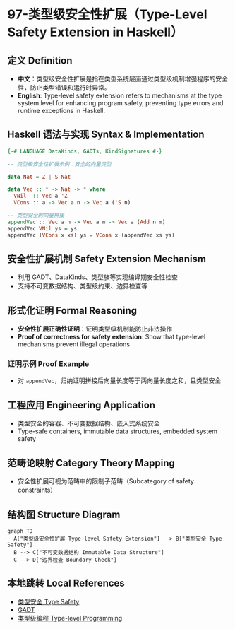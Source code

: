 # 97-类型级安全性扩展（Type-Level Safety Extension in Haskell）

## 定义 Definition

- **中文**：类型级安全性扩展是指在类型系统层面通过类型级机制增强程序的安全性，防止类型错误和运行时异常。
- **English**: Type-level safety extension refers to mechanisms at the type system level for enhancing program safety, preventing type errors and runtime exceptions in Haskell.

## Haskell 语法与实现 Syntax & Implementation

```haskell
{-# LANGUAGE DataKinds, GADTs, KindSignatures #-}

-- 类型级安全性扩展示例：安全的向量类型

data Nat = Z | S Nat

data Vec :: * -> Nat -> * where
  VNil  :: Vec a 'Z
  VCons :: a -> Vec a n -> Vec a ('S n)

-- 类型安全的向量拼接
appendVec :: Vec a n -> Vec a m -> Vec a (Add n m)
appendVec VNil ys = ys
appendVec (VCons x xs) ys = VCons x (appendVec xs ys)
```

## 安全性扩展机制 Safety Extension Mechanism

- 利用 GADT、DataKinds、类型族等实现编译期安全性检查
- 支持不可变数据结构、类型级约束、边界检查等

## 形式化证明 Formal Reasoning

- **安全性扩展正确性证明**：证明类型级机制能防止非法操作
- **Proof of correctness for safety extension**: Show that type-level mechanisms prevent illegal operations

### 证明示例 Proof Example

- 对 `appendVec`，归纳证明拼接后向量长度等于两向量长度之和，且类型安全

## 工程应用 Engineering Application

- 类型安全的容器、不可变数据结构、嵌入式系统安全
- Type-safe containers, immutable data structures, embedded system safety

## 范畴论映射 Category Theory Mapping

- 安全性扩展可视为范畴中的限制子范畴（Subcategory of safety constraints）

## 结构图 Structure Diagram

```mermaid
graph TD
  A["类型级安全性扩展 Type-level Safety Extension"] --> B["类型安全 Type Safety"]
  B --> C["不可变数据结构 Immutable Data Structure"]
  C --> D["边界检查 Boundary Check"]
```

## 本地跳转 Local References

- [类型安全 Type Safety](../14-Type-Safety/01-Type-Safety-in-Haskell.md)
- [GADT](../09-GADT/01-GADT-in-Haskell.md)
- [类型级编程 Type-level Programming](../12-Type-Level-Programming/01-Type-Level-Programming-in-Haskell.md)

